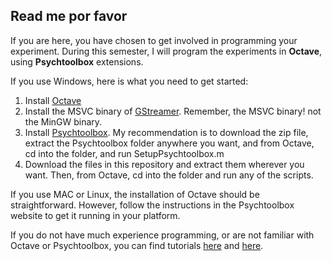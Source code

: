 ## Read me por favor

If you are here, you have chosen to get involved in programming your experiment.
During this semester, I will program the experiments in **Octave**, using **Psychtoolbox** extensions.

If you use Windows, here is what you need to get started:

1. Install [Octave](https://www.gnu.org/software/octave/#install)
2. Install the MSVC binary of [GStreamer](https://gstreamer.freedesktop.org/download/). Remember, the MSVC binary! not the MinGW binary.
3. Install [Psychtoolbox](http://psychtoolbox.org/download.html). My recommendation is to download the zip file, extract the Psychtoolbox folder anywhere you want, and from Octave, cd into the folder, and run SetupPsychtoolbox.m
4. Download the files in this repository and extract them wherever you want. Then, from Octave, cd into the folder and run any of the scripts.

If you use MAC or Linux, the installation of Octave should be straightforward. However, follow the instructions in the Psychtoolbox website to get it running in your platform.

If you do not have much experience programming, or are not familiar with Octave or Psychtoolbox, you can find tutorials [here](https://www.youtube.com/watch?v=sHGqwF2s-tM) and [here](http://peterscarfe.com/ptbtutorials.html).

